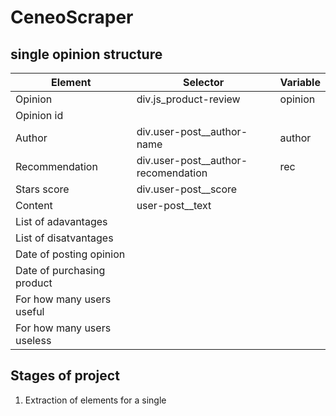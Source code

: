 # CeneoScraper

## single opinion structure
|Element|Selector|Variable|
|-------|--------|--------|
|Opinion|div.js_product-review|opinion|
|Opinion id|||
|Author|div.user-post__author-name|author|
|Recommendation|div.user-post__author-recomendation|rec|
|Stars score|div.user-post__score||
|Content|user-post__text||
|List of adavantages|||
|List of disatvantages|||
|Date of posting opinion|||
|Date of purchasing product|||
|For how many users useful|||
|For how many users useless|||

## Stages of project

1) Extraction of elements for a single